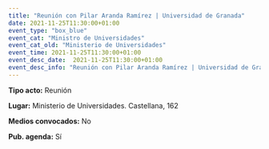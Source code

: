 ```yaml
---
title: "Reunión con Pilar Aranda Ramírez | Universidad de Granada"
date: 2021-11-25T11:30:00+01:00
event_type: "box_blue" 
event_cat: "Ministro de Universidades"
event_cat_old: "Ministerio de Universidades"
event_time: 2021-11-25T11:30:00+01:00
event_desc_date:  2021-11-25T11:30:00+01:00
event_desc_info: "Reunión con Pilar Aranda Ramírez | Universidad de Granada"
---
```

<p class="card-light list_schedule_description"><b>Tipo acto:</b> Reunión
</p>
<p class="card-light list_schedule_description"><b>Lugar:</b> Ministerio de Universidades. Castellana, 162
</p>
<p class="card-light list_schedule_description"><b>Medios convocados:</b> No
</p>
<p class="card-light list_schedule_description"><b>Pub. agenda:</b> Sí
</p>